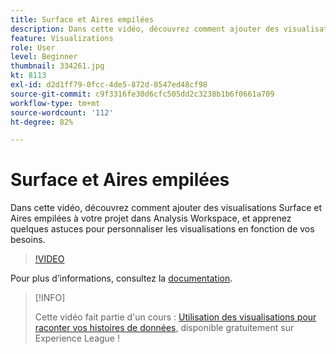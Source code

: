 ```yaml
---
title: Surface et Aires empilées
description: Dans cette vidéo, découvrez comment ajouter des visualisations Surface et Aires empilées à votre projet dans Analysis Workspace, et apprenez quelques astuces pour personnaliser les visualisations en fonction de vos besoins.
feature: Visualizations
role: User
level: Beginner
thumbnail: 334261.jpg
kt: 8113
exl-id: d2d1ff79-0fcc-4de5-872d-8547ed48cf98
source-git-commit: c9f3316fe30d6cfc505dd2c3238b1b6f0661a709
workflow-type: tm+mt
source-wordcount: '112'
ht-degree: 82%

---
```


# Surface et Aires empilées

Dans cette vidéo, découvrez comment ajouter des visualisations Surface et Aires empilées à votre projet dans Analysis Workspace, et apprenez quelques astuces pour personnaliser les visualisations en fonction de vos besoins.

>[!VIDEO](https://video.tv.adobe.com/v/334261/?quality=12&learn=on)

Pour plus dʼinformations, consultez la [documentation](https://experienceleague.adobe.com/docs/analytics/analyze/analysis-workspace/visualizations/area.html?lang=fr#).

>[!INFO]
>
> Cette vidéo fait partie d&#39;un cours : [Utilisation des visualisations pour raconter vos histoires de données](https://experienceleague.adobe.com/?recommended=Analytics-U-1-2021.1.visualizations&amp;lang=fr), disponible gratuitement sur Experience League !
